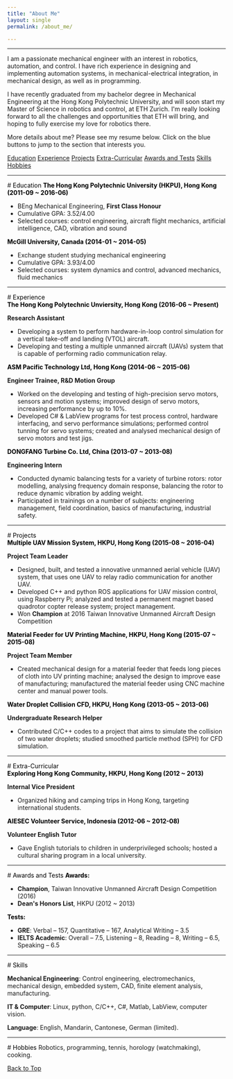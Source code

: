 ```yaml
---
title: "About Me"
layout: single
permalink: /about_me/

---
```


<hr>

I am a passionate mechanical engineer with an interest in robotics, automation, and control. I have rich experience in designing and implementing automation systems, in mechanical-electrical integration, in mechanical design, as well as in programming.

I have recently graduated from my bachelor degree in Mechanical Engineering at the Hong Kong Polytechnic University, and will soon start my Master of Science in robotics and control, at ETH Zurich. I'm really looking forward to all the challenges and opportunities that ETH will bring, and hoping to fully exercise my love for robotics there.

More details about me? Please see my resume below. Click on the <a class="btn btn--info">blue buttons</a> to jump to the section that interests you.

<a href="#tag_edu" class="btn btn--info">Education</a> 
<a href="#tag_exp" class="btn btn--info">Experience</a> 
<a href="#tag_proj" class="btn btn--info">Projects</a>
<a href="#tag_extra" class="btn btn--info">Extra-Curricular</a>
<a href="#tag_awards" class="btn btn--info">Awards and Tests</a>
<a href="#tag_skills" class="btn btn--info">Skills</a>
<a href="#tag_hobbies" class="btn btn--info">Hobbies</a>

<A NAME="tag_edu">
<hr>
# <font color="#000000"> Education </font>
<b><font color="#000000"> The Hong Kong Polytechnic University (HKPU), Hong Kong (2011-09 ~ 2016-06) </font></b>

  * BEng Mechanical Engineering, <b>First Class Honour</b>
  * Cumulative GPA: 3.52/4.00
  * Selected courses: control engineering, aircraft flight mechanics, artificial intelligence, CAD, vibration and sound

<b><font color="#000000"> McGill University, Canada (2014-01 ~ 2014-05) </font></b>

  * Exchange student studying mechanical engineering
  * Cumulative GPA: 3.93/4.00
  * Selected courses: system dynamics and control, advanced mechanics, fluid mechanics

<A NAME="tag_exp">
<hr>
# <font color="#000000"> Experience </font>
<p style="margin:0" ><b><font color="#000000"> The Hong Kong Polytechnic Unviersity, Hong Kong (2016-06 ~ Present) </font></b></p>

<b>Research Assistant</b>

  * Developing a system to perform hardware-in-loop control simulation for a vertical take-off and landing (VTOL) aircraft.
  * Developing and testing a multiple unmanned aircraft (UAVs) system that is capable of performing radio communication relay.

<p style="margin:0" ><b><font color="#000000"> ASM Pacific Technology Ltd, Hong Kong (2014-06 ~ 2015-06) </font></b></p>

<b>Engineer Trainee, R&D Motion Group</b>

  * Worked on the developing and testing of high-precision servo motors, sensors and motion systems; improved design of servo motors, increasing performance by up to 10%.
  * Developed C# & LabView programs for test process control, hardware interfacing, and servo performance simulations; performed control tunning for servo systems; created and analysed mechanical design of servo motors and test jigs.

<p style="margin:0" ><b><font color="#000000"> DONGFANG Turbine Co. Ltd, China (2013-07 ~ 2013-08) </font></b></p>

<b>Engineering Intern</b>

  * Conducted dynamic balancing tests for a variety of turbine rotors: rotor modelling, analysing frequency domain response, balancing the rotor to reduce dynamic vibration by adding weight.
  * Participated in trainings on a number of subjects: engineering management, field coordination, basics of manufacturing, industrial safety.

<A NAME="tag_proj">
<hr>
# <font color="#000000"> Projects </font>
<p style="margin:0" ><b><font color="#000000"> Multiple UAV Mission System, HKPU, Hong Kong (2015-08 ~ 2016-04) </font></b></p>

<b>Project Team Leader</b>

  * Designed, built, and tested a innovative unmanned aerial vehicle (UAV) system, that uses one UAV to relay radio communication for another UAV.
  * Developed C++ and python ROS applications for UAV mission control, using Raspberry Pi; analyzed and tested a permanent magnet based quadrotor copter release system; project management.
  * Won <b>Champion</b> at 2016 Taiwan Innovative Unmanned Aircraft Design Competition

<p style="margin:0" ><b><font color="#000000"> Material Feeder for UV Printing Machine, HKPU, Hong Kong (2015-07 ~ 2015-08) </font></b></p>

<b>Project Team Member</b>

  * Created mechanical design for a material feeder that feeds long pieces of cloth into UV printing machine; analysed the design to improve ease of manufacturing; manufactured the material feeder using CNC machine center and manual power tools.


<p style="margin:0" ><b><font color="#000000"> Water Droplet Collision CFD, HKPU, Hong Kong (2013-05 ~ 2013-06) </font></b></p>

<b>Undergraduate Research Helper</b>

  * Contributed C/C++ codes to a project that aims to simulate the collision of two water droplets; studied smoothed particle method (SPH) for CFD simulation.


<A NAME="tag_extra">
<hr>
# <font color="#000000"> Extra-Curricular </font>
<p style="margin:0" ><b><font color="#000000"> Exploring Hong Kong Community, HKPU, Hong Kong (2012 ~ 2013) </font></b></p>

<b>Internal Vice President</b>

  * Organized hiking and camping trips in Hong Kong, targeting international students.
  
<p style="margin:0" ><b><font color="#000000"> AIESEC Volunteer Service, Indonesia (2012-06 ~ 2012-08) </font></b></p>

<b>Volunteer English Tutor</b>

  * Gave English tutorials to children in underprivileged schools; hosted a cultural sharing program in a local university.

<A NAME="tag_awards">
<hr>
# <font color="#000000"> Awards and Tests </font>
<b><font color="#000000"> Awards: </font></b>

  * <b>Champion</b>, Taiwan Innovative Unmanned Aircraft Design Competition (2016)
  * <b>Dean's Honors List</b>, HKPU (2012 ~ 2013)

<b><font color="#000000"> Tests: </font></b>

  * <b>GRE</b>: Verbal – 157, Quantitative – 167, Analytical Writing – 3.5
  * <b>IELTS Academic</b>: Overall – 7.5, Listening – 8, Reading – 8, Writing – 6.5, Speaking – 6.5

<A NAME="tag_skills">
<hr>
# <font color="#000000"> Skills </font>

<b>Mechanical Engineering</b>: Control engineering, electromechanics, mechanical design, embedded
system, CAD, finite element analysis, manufacturing.

<b>IT & Computer</b>: Linux, python, C/C++, C#, Matlab, LabView, computer vision.

<b>Language</b>: English, Mandarin, Cantonese, German (limited).

<A NAME="tag_hobbies">
<hr>
# <font color="#000000"> Hobbies </font>
Robotics, programming, tennis, horology (watchmaking), cooking.

<a href="#">Back to Top</a>
